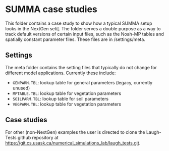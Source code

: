 # SUMMA case studies
This folder contains a case study to show how a typical SUMMA setup looks in the NextGen seti[. The folder serves a double purpose as a way to track default versions of certain input files, such as the Noah-MP tables and spatially constant parameter files. These files are in /settings/meta.


## Settings
The meta folder contains the setting files that typically do not change for different model applications. Currently these include:
- `GENPARM.TBL`: lookup table for general parameters (legacy, currently unused)
- `MPTABLE.TBL`: lookup table for vegetation parameters
- `SOILPARM.TBL`: lookup table for soil parameters
- `VEGPARM.TBL`: lookup table for vegetation parameters

## Case studies 
For other (non-NextGen) examples the user is directed to clone the Laugh-Tests github repository at https://git.cs.usask.ca/numerical_simulations_lab/laugh_tests.git.
